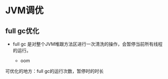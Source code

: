 # JVM调优

## full gc优化

* full gc 是对整个JVM堆跟方法区进行一次清洗的操作，会暂停当前所有线程的运行。
  
  * oom
  

可优化的地方：full gc的运行次数，暂停时的时长


